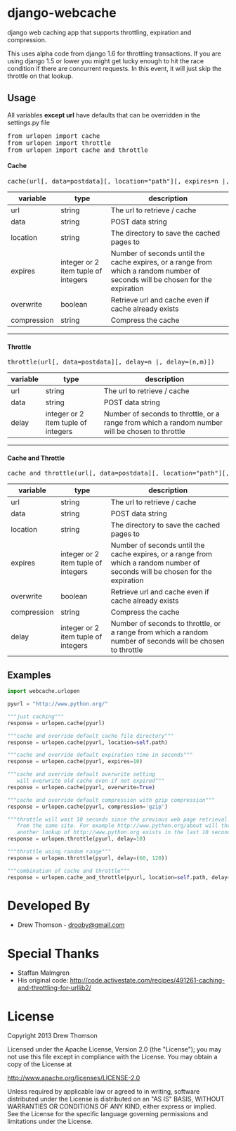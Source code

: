 django-webcache
=========

django web caching app that supports throttling, expiration and compression.

This uses alpha code from django 1.6 for throttling transactions. If you are
using django 1.5 or lower you might get lucky enough to hit the race condition
if there are concurrent requests. In this event, it will just skip the throttle
on that lookup.

Usage
-----
All variables **except url** have defaults that can be overridden in the settings.py file
<pre>
from urlopen import cache
from urlopen import throttle
from urlopen import cache_and_throttle
</pre>
#### Cache
<pre>
cache(url[, data=postdata][, location="path"][, expires=n |, expires=(n,m)][, overwrite=False][, compression=False])
</pre>
| variable    | type    | description                                         |
| ----------- | ------- | ----------------------------------------------------|
| url         | string  | The url to retrieve / cache                         |
| data        | string  | POST data string                                    |
| location    | string  | The directory to save the cached pages to           |
| expires     | integer or 2 item tuple of integers | Number of seconds until the cache expires, or a range from which a random number of seconds will be chosen for the expiration |
| overwrite   | boolean | Retrieve url and cache even if cache already exists |
| compression | string  | Compress the cache                                  |
---
#### Throttle
<pre>
throttle(url[, data=postdata][, delay=n |, delay=(n,m)])
</pre>
| variable    | type             | description                                         |
| ----------- | ---------------- | ----------------------------------------------------|
| url         | string           | The url to retrieve / cache                         |
| data        | string           | POST data string                                    |
| delay       | integer or 2 item tuple of integers | Number of seconds to throttle, or a range from which a random number will be chosen to throttle |
---
#### Cache and Throttle
<pre>
cache_and_throttle(url[, data=postdata][, location="path"][, expires=n |, expires=(n,m)][, overwrite=False][, compression=False][, delay=n |, delay=(n,m)])
</pre>
| variable    | type    | description                                         |
| ----------- | ------- | ----------------------------------------------------|
| url         | string  | The url to retrieve / cache                         |
| data        | string  | POST data string                                    |
| location    | string  | The directory to save the cached pages to           |
| expires     | integer or 2 item tuple of integers | Number of seconds until the cache expires, or a range from which a random number of seconds will be chosen for the expiration |
| overwrite   | boolean | Retrieve url and cache even if cache already exists |
| compression | string  | Compress the cache                                  |
| delay       | integer or 2 item tuple of integers | Number of seconds to throttle, or a range from which a random number of seconds will be chosen to throttle |


Examples
--------
```python
import webcache.urlopen

pyurl = "http://www.python.org/"

"""just caching"""
response = urlopen.cache(pyurl)

"""cache and override default cache file directory"""
response = urlopen.cache(pyurl, location=self.path)

"""cache and override default expiration time in seconds"""
response = urlopen.cache(pyurl, expires=10)

"""cache and override default overwrite setting
   will overwrite old cache even if not expired"""
response = urlopen.cache(pyurl, overwrite=True)

"""cache and override default compression with gzip compression"""
response = urlopen.cache(pyurl, compression='gzip')

"""throttle will wait 10 seconds since the previous web page retrieval of something
   from the same site. For example http://www.python.org/about will throttle if
   another lookup of http://www.python.org exists in the last 10 seconds"""
response = urlopen.throttle(pyurl, delay=10)

"""throttle using random range"""
response = urlopen.throttle(pyurl, delay=(60, 120))

"""combination of cache and throttle"""
response = urlopen.cache_and_throttle(pyurl, location=self.path, delay=10)
```

Developed By
============
 * Drew Thomson     - drooby@gmail.com

Special Thanks
==============
 * Staffan Malmgren
 * His original code: http://code.activestate.com/recipes/491261-caching-and-throttling-for-urllib2/

License
=======
Copyright 2013 Drew Thomson

Licensed under the Apache License, Version 2.0 (the "License");
you may not use this file except in compliance with the License.
You may obtain a copy of the License at

   http://www.apache.org/licenses/LICENSE-2.0

Unless required by applicable law or agreed to in writing, software
distributed under the License is distributed on an "AS IS" BASIS,
WITHOUT WARRANTIES OR CONDITIONS OF ANY KIND, either express or implied.
See the License for the specific language governing permissions and
limitations under the License.